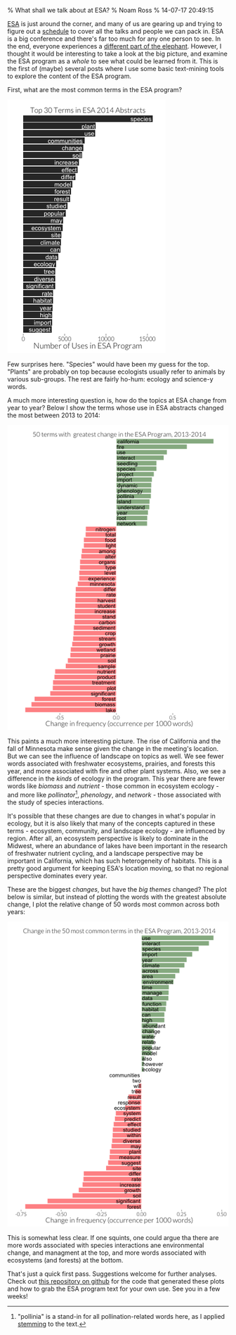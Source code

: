 % What shall we talk about at ESA?
% Noam Ross
% 14-07-17 20:49:15



[ESA](http://esa.org/am/) is just around the corner, and many of us are gearing
up and trying to figure out a [schedule](http://eco.confex.com/eco/2014/schedule/index.cgi)
to cover all the talks and people we can pack in.  ESA is a big conference and there's far
too much for any one person to see.  In the end, everyone experiences a [different part of the elephant](http://en.wikipedia.org/wiki/Blind_men_and_an_elephant). However, I thought it would be interesting to take a look at the big picture,
and examine the ESA program as a  *whole* to see what could be learned from it.  This
is the first of (maybe) several posts where I use some basic text-mining tools
to explore the content of the ESA program.




First, what are the most common terms in the ESA program?






![](figure/plot1.png) 

Few surprises here.  "Species" would have been my guess for the top.  "Plants"
are probably on top because ecologists usually refer to animals by various
sub-groups.  The rest are fairly ho-hum: ecology and science-y words.

A much more interesting question is, how do the topics at ESA change from year
to year? Below I show the terms whose use in ESA abstracts changed 
the most between 2013 to 2014:

![](figure/mung.png) 

This paints a much more interesting picture.  The rise of California
and the fall of Minnesota make sense given the change in the meeting's location.
But we can see the influence of landscape on topics as well.  We see fewer
words associated with freshwater ecosystems, prairies, and forests this year,
and more associated with fire and other plant systems. Also, we see a difference
in the *kinds* of ecology in the program. This year there are fewer words
like *biomass* and *nutrient* - those common in ecosystem ecology - and more
like *pollinator*[^1], *phenology*, and *network* - those associated with
the study of species interactions.

It's possible that these changes are due to changes in what's popular in ecology,
but it is also likely that many of the concepts captured in these terms - ecosystem,
community, and landscape ecology - are influenced by region.  After all,
an ecosystem perspective is likely to dominate in the Midwest, where an abundance
of lakes have been important in the research of freshwater nutrient cycling,
and a landscape perspective may be important in California, which has such
heterogeneity of habitats.  This is a pretty good argument for keeping ESA's
location moving, so that no regional perspective dominates every
year.

[^1]: "pollinia" is a stand-in for all pollination-related words here, as I
applied [stemming](http://en.wikipedia.org/wiki/Stemming) to the text.



These are the biggest *changes*, but have the *big themes* changed?  The plot
below is similar, but instead of plotting the words with the greatest absolute
change, I plot the relative change of 50 words most common across both years:

![](figure/big.png) 

This is somewhat less clear. If one squints, one could argue tha there are more
words associated with species interactions ane environmental change, and managment
at the top, and more words associated with ecosystems (and forests) at the bottom.

That's just a quick first pass.  Suggestions welcome for further analyses. Check out [this repository on github](https://github.com/noamross/esaprog) for the
code that generated these plots and how to grab the ESA program text for your
own use.  See you in a few weeks!

